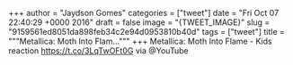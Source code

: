 
+++
author = "Jaydson Gomes"
categories = ["tweet"]
date = "Fri Oct 07 22:40:29 +0000 2016"
draft = false
image = "{TWEET_IMAGE}"
slug = "9159561ed8051da898feb34c2e94d0953810b40d"
tags = ["tweet"]
title = """Metallica: Moth Into Flam..."""
+++
Metallica: Moth Into Flame - Kids reaction https://t.co/3LqTwOFt0G via @YouTube
